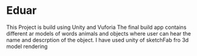 # Eduar
This Project is build using Unity and Vuforia 
The final build app contains different ar models of words animals and objects where user can hear the name and descrption of the object.
I have used unity of sketchFab fro 3d model rendering
